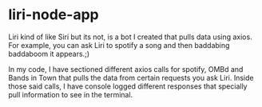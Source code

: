 # liri-node-app

Liri kind of like Siri but its not, is a bot I created that pulls data using axios. For example, you can ask Liri to spotify a song and then baddabing baddaboom it appears.;)

In my code, I have sectioned different axios calls for spotify, OMBd and Bands in Town that pulls the data from certain requests you ask Liri. Inside those said calls, I have console logged different responses that specially pull information to see in the terminal. 

